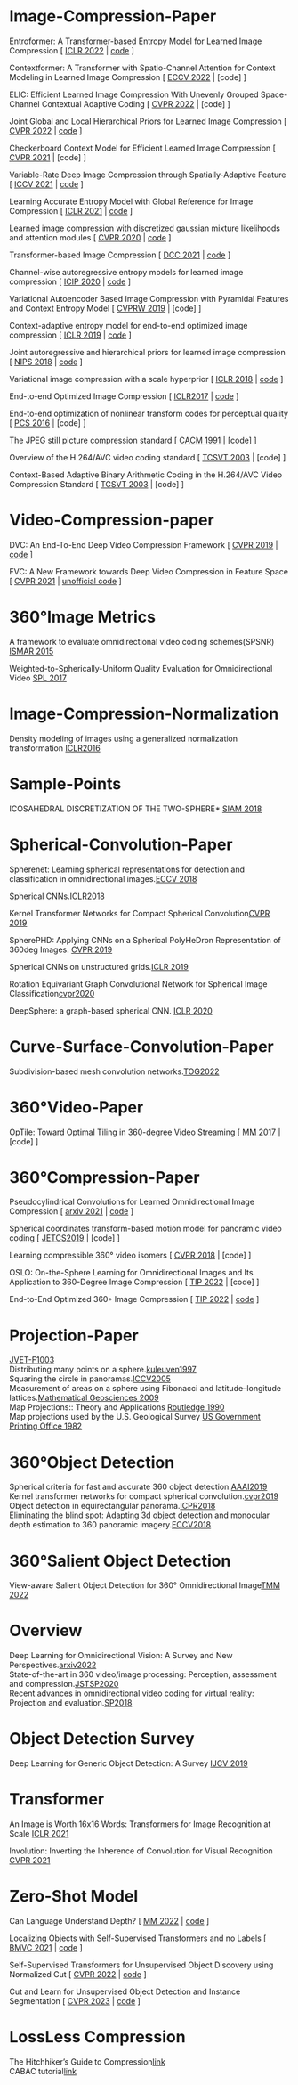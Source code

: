 # Image-Compression-Paper

Entroformer: A Transformer-based Entropy Model for Learned Image Compression
[
    [ICLR 2022](https://arxiv.org/pdf/2202.05492.pdf)
    |
    [code](https://github.com/damo-cv/entroformer)
]

Contextformer: A Transformer with Spatio-Channel Attention for Context Modeling in Learned Image Compression
[
    [ECCV 2022](https://link.springer.com/content/pdf/10.1007/978-3-031-19800-7_26.pdf?pdf=inline%20link)
    |
    [code]
]

ELIC: Efficient Learned Image Compression With Unevenly Grouped Space-Channel Contextual Adaptive Coding
[
    [CVPR 2022](https://openaccess.thecvf.com/content/CVPR2022/papers/He_ELIC_Efficient_Learned_Image_Compression_With_Unevenly_Grouped_Space-Channel_Contextual_CVPR_2022_paper.pdf)
    |
    [code]
]

Joint Global and Local Hierarchical Priors for Learned Image Compression
[
    [CVPR 2022](https://openaccess.thecvf.com/content/CVPR2022/papers/Kim_Joint_Global_and_Local_Hierarchical_Priors_for_Learned_Image_Compression_CVPR_2022_paper.pdf)
    |
    [code](https://github.com/naver-ai/informer)
]

Checkerboard Context Model for Efficient Learned Image Compression
[
    [CVPR 2021](https://openaccess.thecvf.com/content/CVPR2021/papers/He_Checkerboard_Context_Model_for_Efficient_Learned_Image_Compression_CVPR_2021_paper.pdf)
    |
    [code]
]

Variable-Rate Deep Image Compression through Spatially-Adaptive Feature
[
    [ICCV 2021](https://openaccess.thecvf.com/content/ICCV2021/papers/Song_Variable-Rate_Deep_Image_Compression_Through_Spatially-Adaptive_Feature_Transform_ICCV_2021_paper.pdf)
    |
    [code](https://github.com/micmic123/QmapCompression)
]

Learning Accurate Entropy Model with Global Reference for Image Compression 
[
    [ICLR 2021](https://arxiv.org/pdf/2010.08321.pdf)
    |
    [code](https://github.com/damo-cv/img-comp-reference)
]

Learned image compression with discretized gaussian mixture likelihoods and attention modules
[
    [CVPR 2020](https://openaccess.thecvf.com/content_CVPR_2020/papers/Cheng_Learned_Image_Compression_With_Discretized_Gaussian_Mixture_Likelihoods_and_Attention_CVPR_2020_paper.pdf)
    |
    [code](https://github.com/InterDigitalInc/CompressAI)
]

Transformer-based Image Compression
[
    [DCC 2021](https://arxiv.org/pdf/2111.06707.pdf)
    |
    [code](https://github.com/lumingzzz/TIC)
]

Channel-wise autoregressive entropy models for learned image compression
[
    [ICIP 2020](https://arxiv.org/abs/2007.08739)
    |
    [code](https://github.com/tensorflow/compression/blob/master/models/ms2020.py)
]

Variational Autoencoder Based Image Compression with Pyramidal Features and Context Entropy Model
[
    [CVPRW 2019](https://openaccess.thecvf.com/content_CVPRW_2019/papers/CLIC%202019/Wen_Variational_Autoencoder_based_Image_Compression_with_Pyramidal_Features_and_Context_CVPRW_2019_paper.pdf)
    |
    [code]
]

Context-adaptive entropy model for end-to-end optimized image compression
[
    [ICLR 2019](https://arxiv.org/pdf/1809.10452.pdf)
    |
    [code](https://github.com/JooyoungLeeETRI/CA_Entropy_Model)
]

Joint autoregressive and hierarchical priors for learned image compression
[
    [NIPS 2018](https://arxiv.org/pdf/1809.02736.pdf)
    |
    [code](https://github.com/InterDigitalInc/CompressAI)
]

Variational image compression with a scale hyperprior
[
    [ICLR 2018](https://arxiv.org/pdf/1802.01436.pdf)
    |
    [code](https://github.com/InterDigitalInc/CompressAI)
]


End-to-end Optimized Image Compression
[
    [ICLR2017](https://arxiv.org/pdf/1611.01704.pdf)
    |
    [code](https://github.com/InterDigitalInc/CompressAI)
]

End-to-end optimization of nonlinear transform codes for perceptual quality
[
    [PCS 2016](https://ieeexplore.ieee.org/stamp/stamp.jsp?tp=&arnumber=7906310)
    |
    [code]
]


The JPEG still picture compression standard
[
    [CACM 1991](https://dl.acm.org/doi/pdf/10.1145/103085.103089)
    |
    [code]
]


Overview of the H.264/AVC video coding standard
[
    [TCSVT 2003](https://ieeexplore.ieee.org/stamp/stamp.jsp?tp=&arnumber=1218189)
    |
    [code]
]


Context-Based Adaptive Binary Arithmetic Coding in the H.264/AVC Video Compression Standard
[
    [TCSVT 2003](https://ieeexplore.ieee.org/stamp/stamp.jsp?arnumber=1218195)
    |
    [code]
]

# Video-Compression-paper
DVC: An End-To-End Deep Video Compression Framework
[
    [CVPR 2019](https://openaccess.thecvf.com/content_CVPR_2019/papers/Lu_DVC_An_End-To-End_Deep_Video_Compression_Framework_CVPR_2019_paper.pdf)
    |
    [code](https://github.com/GuoLusjtu/DVC)
]

FVC: A New Framework towards Deep Video Compression in Feature Space
[
    [CVPR 2021](https://openaccess.thecvf.com/content/CVPR2021/papers/Hu_FVC_A_New_Framework_Towards_Deep_Video_Compression_in_Feature_CVPR_2021_paper.pdf)
    |
    [unofficial code](https://github.com/bygonexf/unofficial-FVC)
]

# 360&deg;Image Metrics
A framework to evaluate omnidirectional video coding schemes(SPSNR)
[ISMAR 2015](https://ieeexplore.ieee.org/abstract/document/7328056)  

Weighted-to-Spherically-Uniform Quality Evaluation for Omnidirectional Video
[SPL 2017](https://ieeexplore.ieee.org/abstract/document/7961186)  


# Image-Compression-Normalization
Density modeling of images using a generalized normalization transformation
[ICLR2016](https://arxiv.org/pdf/1511.06281)  


# Sample-Points
ICOSAHEDRAL DISCRETIZATION OF THE TWO-SPHERE*
[SIAM 2018](https://epubs.siam.org/doi/pdf/10.1137/0722066)  



# Spherical-Convolution-Paper
Spherenet: Learning spherical representations for detection and classification in omnidirectional images.[ECCV 2018](https://openaccess.thecvf.com/content_ECCV_2018/papers/Benjamin_Coors_SphereNet_Learning_Spherical_ECCV_2018_paper.pdf)

Spherical CNNs.[ICLR2018](https://arxiv.org/pdf/1801.10130.pdf)

Kernel Transformer Networks for Compact Spherical Convolution[CVPR 2019](https://openaccess.thecvf.com/content_CVPR_2019/papers/Su_Kernel_Transformer_Networks_for_Compact_Spherical_Convolution_CVPR_2019_paper.pdf)

SpherePHD: Applying CNNs on a Spherical PolyHeDron Representation of 360deg Images. [CVPR 2019](https://openaccess.thecvf.com/content_CVPR_2019/papers/Lee_SpherePHD_Applying_CNNs_on_a_Spherical_PolyHeDron_Representation_of_360deg_CVPR_2019_paper.pdf)

Spherical CNNs on unstructured grids.[ICLR 2019](https://arxiv.org/pdf/1901.02039.pdf)

Rotation Equivariant Graph Convolutional Network for Spherical Image Classification[cvpr2020](https://openaccess.thecvf.com/content_CVPR_2020/papers/Yang_Rotation_Equivariant_Graph_Convolutional_Network_for_Spherical_Image_Classification_CVPR_2020_paper.pdf)

DeepSphere: a graph-based spherical CNN. [ICLR 2020](https://arxiv.org/pdf/2012.15000)




# Curve-Surface-Convolution-Paper
Subdivision-based mesh convolution networks.[TOG2022](https://dl.acm.org/doi/pdf/10.1145/3506694)



# 360&deg;Video-Paper
OpTile: Toward Optimal Tiling in 360-degree Video Streaming
[
    [MM 2017](https://dl.acm.org/doi/pdf/10.1145/3123266.3123339)
    |
    [code]
]




# 360&deg;Compression-Paper
Pseudocylindrical Convolutions for Learned Omnidirectional Image Compression
[
    [arxiv 2021](https://arxiv.org/pdf/2112.13227.pdf)
    |
    [code](https://github.com/limuhit/pseudocylindrical_convolution)
]

Spherical coordinates transform-based motion model for panoramic video coding
[
    [JETCS2019](https://ieeexplore.ieee.org/stamp/stamp.jsp?tp=&arnumber=8629996)
    |
    [code]
]

Learning compressible 360° video isomers
[
    [CVPR 2018](https://openaccess.thecvf.com/content_cvpr_2018/papers/Su_Learning_Compressible_360deg_CVPR_2018_paper.pdf)
    |
    [code]
]

OSLO: On-the-Sphere Learning for Omnidirectional Images and Its Application to 360-Degree Image Compression
[
    [TIP 2022](https://ieeexplore.ieee.org/abstract/document/9875033)
    |
    [code]
]

End-to-End Optimized 360◦ Image Compression
[
    [TIP 2022](https://ieeexplore.ieee.org/abstract/document/9904466)
    |
    [code](https://github.com/limuhit/360-Image-Compression.git)
]

# Projection-Paper
[JVET-F1003](https://www.researchgate.net/publication/326381357_JVET-F1003_Algorithm_descriptions_of_projection_format_conversion_and_video_quality_metrics_in_360Lib)  
Distributing many points on a sphere.[kuleuven1997](https://perswww.kuleuven.be/~u0017946/publications/Papers97/art97a-Saff-Kuijlaars-MI/Saff-Kuijlaars-MathIntel97.pdf)  
Squaring the circle in panoramas.[ICCV2005](https://ieeexplore.ieee.org/stamp/stamp.jsp?tp=&arnumber=1544869)  
Measurement of areas on a sphere using Fibonacci and latitude–longitude lattices.[Mathematical Geosciences 2009](https://link.springer.com/content/pdf/10.1007/s11004-009-9257-x.pdf)  
Map Projections:: Theory and Applications [Routledge 1990](https://www.taylorfrancis.com/books/mono/10.1201/9780203748121/map-projections-ii-pearson)  
Map projections used by the U.S. Geological Survey [US Government Printing Office 1982](https://pubs.usgs.gov/bul/1532/report.pdf)






# 360&deg;Object Detection
Spherical criteria for fast and accurate 360 object detection.[AAAI2019](https://ojs.aaai.org/index.php/AAAI/article/view/6995)  
Kernel transformer networks for compact spherical convolution.[cvpr2019](https://openaccess.thecvf.com/content_CVPR_2019/papers/Su_Kernel_Transformer_Networks_for_Compact_Spherical_Convolution_CVPR_2019_paper.pdf)  
Object detection in equirectangular panorama.[ICPR2018](https://arxiv.org/pdf/1805.08009.pdf)  
Eliminating the blind spot: Adapting 3d object detection and monocular depth estimation to 360 panoramic imagery.[ECCV2018](https://arxiv.org/pdf/1808.06253v1.pdf)





# 360&deg;Salient Object Detection
View-aware Salient Object Detection for 360° Omnidirectional Image[TMM 2022](https://arxiv.org/pdf/2209.13222)





# Overview
Deep Learning for Omnidirectional Vision: A Survey and New Perspectives.[arxiv2022](https://arxiv.org/pdf/2205.10468.pdf)  
State-of-the-art in 360 video/image processing: Perception, assessment and compression.[JSTSP2020](https://ieeexplore.ieee.org/stamp/stamp.jsp?tp=&arnumber=8960364)  
Recent advances in omnidirectional video coding for virtual reality: Projection and evaluation.[SP2018](https://reader.elsevier.com/reader/sd/pii/S0165168418300057?token=91255BF9EFC05C00E5DBA290E37F10CE94943DC5DB754B4B74BE1E7658A9C062AD8F74E85C089DA3B7F81A4C81E655C5&originRegion=us-east-1&originCreation=20220927212654)




# Object Detection Survey

Deep Learning for Generic Object Detection: A Survey
[IJCV 2019](https://link.springer.com/article/10.1007/s11263-019-01247-4)


# Transformer

An Image is Worth 16x16 Words: Transformers for Image Recognition at Scale
[ICLR 2021](https://arxiv.org/pdf/2010.11929.pdf)

Involution: Inverting the Inherence of Convolution for Visual Recognition
[CVPR 2021](https://arxiv.org/abs/2103.06255)

# Zero-Shot Model
Can Language Understand Depth?
[
    [MM 2022](https://arxiv.org/pdf/2207.01077.pdf)
    |
    [code](https://github.com/Adonis-galaxy/DepthCLIP)
]

Localizing Objects with Self-Supervised Transformers and no Labels
[
    [BMVC 2021](https://arxiv.org/pdf/2109.14279.pdf)
    |
    [code](https://github.com/valeoai/LOST)
]

Self-Supervised Transformers for Unsupervised Object Discovery using Normalized Cut
[
    [CVPR 2022](https://openaccess.thecvf.com/content/CVPR2022/papers/Wang_Self-Supervised_Transformers_for_Unsupervised_Object_Discovery_Using_Normalized_Cut_CVPR_2022_paper.pdf)
    |
    [code](https://github.com/YangtaoWANG95/TokenCut)
]

Cut and Learn for Unsupervised Object Detection and Instance Segmentation
[
    [CVPR 2023](https://arxiv.org/pdf/2301.11320.pdf)
    |
    [code](https://github.com/facebookresearch/CutLER)
]



# LossLess Compression

The Hitchhiker’s Guide to Compression[link](https://go-compression.github.io/)  
CABAC tutorial[link](http://bertolami.com/index.php?engine=blog&content=posts&detail=arithmetic-coding)

